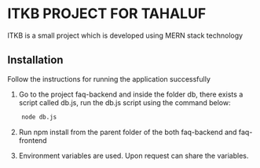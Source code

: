 # ITKB PROJECT FOR TAHALUF

ITKB is a small project which is developed using MERN stack technology

## Installation

Follow the instructions for running the application successfully
1. Go to the project faq-backend and inside the folder db, there exists a script called db.js, run the db.js script using the command below:
```bash
    node db.js
```
2. Run npm install from the parent folder of the both faq-backend and faq-frontend

3. Environment variables are used. Upon request can share the variables.

